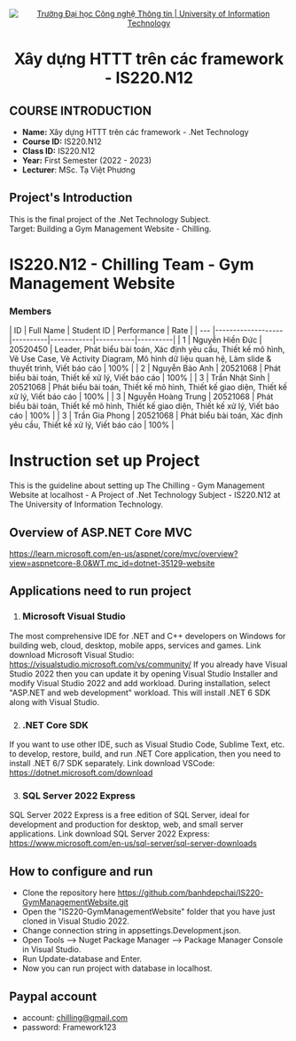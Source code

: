 <!-- Banner -->
<p align="center">
  <a href="https://www.uit.edu.vn/" title="Trường Đại học Công nghệ Thông tin" style="border: none;">
    <img src="https://i.imgur.com/WmMnSRt.png" alt="Trường Đại học Công nghệ Thông tin | University of Information Technology">
  </a>
</p>

<h1 align="center"><b>Xây dựng HTTT trên các framework - IS220.N12</b></h>

## COURSE INTRODUCTION

- **Name:** Xây dựng HTTT trên các framework - .Net Technology
- **Course ID:** IS220.N12
- **Class ID:** IS220.N12
- **Year:** First Semester (2022 - 2023)
- **Lecturer**: MSc. Tạ Việt Phương

## <h2 id="muctieu">Project's Introduction</h2>
This is the final project of the .Net Technology Subject. <br>
Target: Building a Gym Management Website - Chilling.

# IS220.N12 - Chilling Team - Gym Management Website
### Members
| ID   | Full Name                        | Student ID     | Performance  | Rate |
| --- |-------------------|----------|------------|-----------|----------|
| 1 | Nguyễn Hiền Đức | 20520450 | Leader, Phát biểu bài toán, Xác định yêu cầu, Thiết kế mô hình, Vẽ Use Case, Vẽ Activity Diagram, Mô hình dữ liệu quan hệ, Làm slide & thuyết trình, Viết báo cáo | 100% |
| 2 | Nguyễn Bảo Anh  | 20521068 | Phát biểu bài toán, Thiết kế xử lý, Viết báo cáo | 100% |
| 3 | Trần Nhật Sinh  | 20521068 | Phát biểu bài toán, Thiết kế mô hình, Thiết kế giao diện, Thiết kế xử lý, Viết báo cáo  | 100% |
| 3 | Nguyễn Hoàng Trung  | 20521068 | Phát biểu bài toán, Thiết kế mô hình, Thiết kế giao diện, Thiết kế xử lý, Viết báo cáo  | 100% |
| 3 | Trần Gia Phong  | 20521068 | Phát biểu bài toán, Xác định yêu cầu, Thiết kế xử lý, Viết báo cáo  | 100% |

# Instruction set up Project
This is the guideline about setting up The Chilling - Gym Management Website at localhost - A Project of .Net Technology Subject - IS220.N12 at The University of Information Technology.

## Overview of ASP.NET Core MVC
https://learn.microsoft.com/en-us/aspnet/core/mvc/overview?view=aspnetcore-8.0&WT.mc_id=dotnet-35129-website

## Applications need to run project

1. ### Microsoft Visual Studio
The most comprehensive IDE for .NET and C++ developers on Windows for building web, cloud, desktop, mobile apps, services and games.
Link download Microsoft Visual Studio: https://visualstudio.microsoft.com/vs/community/
If you already have Visual Studio 2022 then you can update it by opening Visual Studio Installer and modify Visual Studio 2022 and add workload.
During installation, select "ASP.NET and web development" workload. This will install .NET 6 SDK along with Visual Studio.

2. ### .NET Core SDK
If you want to use other IDE, such as Visual Studio Code, Sublime Text, etc. to develop, restore, build, and run .NET Core application, then you need to install .NET 6/7 SDK separately.
Link download VSCode: https://dotnet.microsoft.com/download

3. ### SQL Server 2022 Express
SQL Server 2022 Express is a free edition of SQL Server, ideal for development and production for desktop, web, and small server applications.
Link download SQL Server 2022 Express: https://www.microsoft.com/en-us/sql-server/sql-server-downloads

## How to configure and run
* Clone the repository here https://github.com/banhdepchai/IS220-GymManagementWebsite.git
* Open the "IS220-GymManagementWebsite" folder that you have just cloned  in Visual Studio 2022.
* Change connection string in appsettings.Development.json.
* Open Tools --> Nuget Package Manager -->  Package Manager Console in Visual Studio.
* Run Update-database and Enter.
* Now you can run project with database in localhost.

## Paypal account
- account: chilling@gmail.com
- password: Framework123
